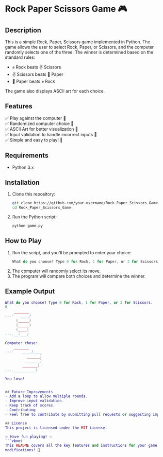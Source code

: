 # Rock Paper Scissors Game 🎮

## Description
This is a simple Rock, Paper, Scissors game implemented in Python. The game allows the user to select Rock, Paper, or Scissors, and the computer randomly selects one of the three. The winner is determined based on the standard rules:

- ✊ Rock beats ✌️ Scissors  
- ✌️ Scissors beats 📄 Paper  
- 📄 Paper beats ✊ Rock  

The game also displays ASCII art for each choice.

## Features
✅ Play against the computer 🤖  
✅ Randomized computer choice 🎲  
✅ ASCII Art for better visualization 🎨  
✅ Input validation to handle incorrect inputs 🚨  
✅ Simple and easy to play! 🎉  

## Requirements
- Python 3.x

## Installation
1. Clone this repository:
   ```bash
   git clone https://github.com/your-username/Rock_Paper_Scissors_Game.git
   cd Rock_Paper_Scissors_Game

2. Run the Python script:
   ```bash
   python game.py

## How to Play
1. Run the script, and you'll be prompted to enter your choice:
   ```rust
   What do you choose? Type 0 for Rock, 1 for Paper, or 2 for Scissors.
2. The computer will randomly select its move.
3. The program will compare both choices and determine the winner.

## Example Output 
   ```lua
   What do you choose? Type 0 for Rock, 1 for Paper, or 2 for Scissors.
   0
       _______
   ---'   ____)
        (_____)
        (_____)
        (____) 
  ---.__(___)

  Computer chose:
       _______
  ---'    ____)____
             ______)
            _______)
           _______)
  ---.__________)

  You lose!


## Future Improvements
- Add a loop to allow multiple rounds.
- Improve input validation.
- Keep track of scores.
- Contributing
- Feel free to contribute by submitting pull requests or suggesting improvements.

## License
This project is licensed under the MIT License.

✨ Have fun playing! ✨
  ```vbnet
  This README covers all the key features and instructions for your game. Let me know if you need 
  modifications! 🚀
